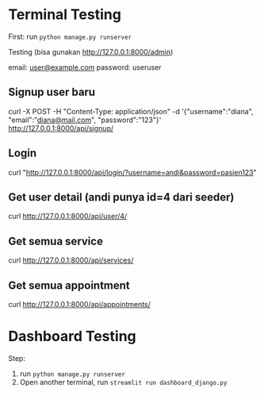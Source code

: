# Terminal Testing

First: run `python manage.py runserver`

Testing (bisa gunakan http://127.0.0.1:8000/admin)

email: user@example.com
password: useruser

## Signup user baru
curl -X POST -H "Content-Type: application/json" -d '{"username":"diana", "email":"diana@mail.com", "password":"123"}' http://127.0.0.1:8000/api/signup/

## Login
curl "http://127.0.0.1:8000/api/login/?username=andi&password=pasien123"

## Get user detail (andi punya id=4 dari seeder)
curl http://127.0.0.1:8000/api/user/4/

## Get semua service
curl http://127.0.0.1:8000/api/services/

## Get semua appointment
curl http://127.0.0.1:8000/api/appointments/

# Dashboard Testing

Step:
1. run `python manage.py runserver`
2. Open another terminal, run `streamlit run dashboard_django.py`
